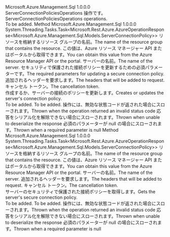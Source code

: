 <Type Name="IServerConnectionPoliciesOperations" FullName="Microsoft.Azure.Management.Sql.IServerConnectionPoliciesOperations">
  <TypeSignature Language="C#" Value="public interface IServerConnectionPoliciesOperations" />
  <TypeSignature Language="ILAsm" Value=".class public interface auto ansi abstract IServerConnectionPoliciesOperations" />
  <TypeSignature Language="DocId" Value="T:Microsoft.Azure.Management.Sql.IServerConnectionPoliciesOperations" />
  <TypeSignature Language="VB.NET" Value="Public Interface IServerConnectionPoliciesOperations" />
  <TypeSignature Language="F#" Value="type IServerConnectionPoliciesOperations = interface" />
  <AssemblyInfo>
    <AssemblyName>Microsoft.Azure.Management.Sql</AssemblyName>
    <AssemblyVersion>1.0.0.0</AssemblyVersion>
  </AssemblyInfo>
  <Interfaces />
  <Docs>
    <summary>
            <span data-ttu-id="eda7d-101">ServerConnectionPoliciesOperations 操作です。</span><span class="sxs-lookup"><span data-stu-id="eda7d-101">ServerConnectionPoliciesOperations operations.</span></span>
            </summary>
    <remarks>To be added.</remarks>
  </Docs>
  <Members>
    <Member MemberName="CreateOrUpdateWithHttpMessagesAsync">
      <MemberSignature Language="C#" Value="public System.Threading.Tasks.Task&lt;Microsoft.Rest.Azure.AzureOperationResponse&lt;Microsoft.Azure.Management.Sql.Models.ServerConnectionPolicy&gt;&gt; CreateOrUpdateWithHttpMessagesAsync (string resourceGroupName, string serverName, Microsoft.Azure.Management.Sql.Models.ServerConnectionPolicy parameters, System.Collections.Generic.Dictionary&lt;string,System.Collections.Generic.List&lt;string&gt;&gt; customHeaders = null, System.Threading.CancellationToken cancellationToken = null);" />
      <MemberSignature Language="ILAsm" Value=".method public hidebysig newslot virtual instance class System.Threading.Tasks.Task`1&lt;class Microsoft.Rest.Azure.AzureOperationResponse`1&lt;class Microsoft.Azure.Management.Sql.Models.ServerConnectionPolicy&gt;&gt; CreateOrUpdateWithHttpMessagesAsync(string resourceGroupName, string serverName, class Microsoft.Azure.Management.Sql.Models.ServerConnectionPolicy parameters, class System.Collections.Generic.Dictionary`2&lt;string, class System.Collections.Generic.List`1&lt;string&gt;&gt; customHeaders, valuetype System.Threading.CancellationToken cancellationToken) cil managed" />
      <MemberSignature Language="DocId" Value="M:Microsoft.Azure.Management.Sql.IServerConnectionPoliciesOperations.CreateOrUpdateWithHttpMessagesAsync(System.String,System.String,Microsoft.Azure.Management.Sql.Models.ServerConnectionPolicy,System.Collections.Generic.Dictionary{System.String,System.Collections.Generic.List{System.String}},System.Threading.CancellationToken)" />
      <MemberSignature Language="F#" Value="abstract member CreateOrUpdateWithHttpMessagesAsync : string * string * Microsoft.Azure.Management.Sql.Models.ServerConnectionPolicy * System.Collections.Generic.Dictionary&lt;string, System.Collections.Generic.List&lt;string&gt;&gt; * System.Threading.CancellationToken -&gt; System.Threading.Tasks.Task&lt;Microsoft.Rest.Azure.AzureOperationResponse&lt;Microsoft.Azure.Management.Sql.Models.ServerConnectionPolicy&gt;&gt;" Usage="iServerConnectionPoliciesOperations.CreateOrUpdateWithHttpMessagesAsync (resourceGroupName, serverName, parameters, customHeaders, cancellationToken)" />
      <MemberType>Method</MemberType>
      <AssemblyInfo>
        <AssemblyName>Microsoft.Azure.Management.Sql</AssemblyName>
        <AssemblyVersion>1.0.0.0</AssemblyVersion>
      </AssemblyInfo>
      <ReturnValue>
        <ReturnType>System.Threading.Tasks.Task&lt;Microsoft.Rest.Azure.AzureOperationResponse&lt;Microsoft.Azure.Management.Sql.Models.ServerConnectionPolicy&gt;&gt;</ReturnType>
      </ReturnValue>
      <Parameters>
        <Parameter Name="resourceGroupName" Type="System.String" />
        <Parameter Name="serverName" Type="System.String" />
        <Parameter Name="parameters" Type="Microsoft.Azure.Management.Sql.Models.ServerConnectionPolicy" />
        <Parameter Name="customHeaders" Type="System.Collections.Generic.Dictionary&lt;System.String,System.Collections.Generic.List&lt;System.String&gt;&gt;" />
        <Parameter Name="cancellationToken" Type="System.Threading.CancellationToken" />
      </Parameters>
      <Docs>
        <param name="resourceGroupName">
            <span data-ttu-id="eda7d-102">リソースを格納するリソース グループの名前。</span><span class="sxs-lookup"><span data-stu-id="eda7d-102">The name of the resource group that contains the resource.</span></span> <span data-ttu-id="eda7d-103">この値は、Azure リソース マネージャー API またはポータルから取得できます。</span><span class="sxs-lookup"><span data-stu-id="eda7d-103">You can obtain this value from the Azure Resource Manager API or the portal.</span></span>
            </param>
        <param name="serverName">
            <span data-ttu-id="eda7d-104">サーバーの名前。</span><span class="sxs-lookup"><span data-stu-id="eda7d-104">The name of the server.</span></span>
            </param>
        <param name="parameters">
            <span data-ttu-id="eda7d-105">セキュリティで保護された接続ポリシーを更新するための必須パラメーターです。</span><span class="sxs-lookup"><span data-stu-id="eda7d-105">The required parameters for updating a secure connection policy.</span></span>
            </param>
        <param name="customHeaders">
            <span data-ttu-id="eda7d-106">追加されるヘッダーを要求します。</span><span class="sxs-lookup"><span data-stu-id="eda7d-106">The headers that will be added to request.</span></span>
            </param>
        <param name="cancellationToken">
            <span data-ttu-id="eda7d-107">キャンセル トークン。</span><span class="sxs-lookup"><span data-stu-id="eda7d-107">The cancellation token.</span></span>
            </param>
        <summary>
            <span data-ttu-id="eda7d-108">作成するか、サーバーの接続のポリシーを更新します。</span><span class="sxs-lookup"><span data-stu-id="eda7d-108">Creates or updates the server's connection policy.</span></span>
            </summary>
        <returns>To be added.</returns>
        <remarks>To be added.</remarks>
        <exception cref="T:Microsoft.Rest.Azure.CloudException">
            <span data-ttu-id="eda7d-109">操作には、無効な状態コードが返された場合にスローされます。</span><span class="sxs-lookup"><span data-stu-id="eda7d-109">Thrown when the operation returned an invalid status code</span></span>
            </exception>
        <exception cref="T:Microsoft.Rest.SerializationException">
            <span data-ttu-id="eda7d-110">応答をシリアル化を解除できない場合にスローされます。</span><span class="sxs-lookup"><span data-stu-id="eda7d-110">Thrown when unable to deserialize the response</span></span>
            </exception>
        <exception cref="T:Microsoft.Rest.ValidationException">
            <span data-ttu-id="eda7d-111">必須のパラメーターが null の場合にスローされます。</span><span class="sxs-lookup"><span data-stu-id="eda7d-111">Thrown when a required parameter is null</span></span>
            </exception>
      </Docs>
    </Member>
    <Member MemberName="GetWithHttpMessagesAsync">
      <MemberSignature Language="C#" Value="public System.Threading.Tasks.Task&lt;Microsoft.Rest.Azure.AzureOperationResponse&lt;Microsoft.Azure.Management.Sql.Models.ServerConnectionPolicy&gt;&gt; GetWithHttpMessagesAsync (string resourceGroupName, string serverName, System.Collections.Generic.Dictionary&lt;string,System.Collections.Generic.List&lt;string&gt;&gt; customHeaders = null, System.Threading.CancellationToken cancellationToken = null);" />
      <MemberSignature Language="ILAsm" Value=".method public hidebysig newslot virtual instance class System.Threading.Tasks.Task`1&lt;class Microsoft.Rest.Azure.AzureOperationResponse`1&lt;class Microsoft.Azure.Management.Sql.Models.ServerConnectionPolicy&gt;&gt; GetWithHttpMessagesAsync(string resourceGroupName, string serverName, class System.Collections.Generic.Dictionary`2&lt;string, class System.Collections.Generic.List`1&lt;string&gt;&gt; customHeaders, valuetype System.Threading.CancellationToken cancellationToken) cil managed" />
      <MemberSignature Language="DocId" Value="M:Microsoft.Azure.Management.Sql.IServerConnectionPoliciesOperations.GetWithHttpMessagesAsync(System.String,System.String,System.Collections.Generic.Dictionary{System.String,System.Collections.Generic.List{System.String}},System.Threading.CancellationToken)" />
      <MemberSignature Language="F#" Value="abstract member GetWithHttpMessagesAsync : string * string * System.Collections.Generic.Dictionary&lt;string, System.Collections.Generic.List&lt;string&gt;&gt; * System.Threading.CancellationToken -&gt; System.Threading.Tasks.Task&lt;Microsoft.Rest.Azure.AzureOperationResponse&lt;Microsoft.Azure.Management.Sql.Models.ServerConnectionPolicy&gt;&gt;" Usage="iServerConnectionPoliciesOperations.GetWithHttpMessagesAsync (resourceGroupName, serverName, customHeaders, cancellationToken)" />
      <MemberType>Method</MemberType>
      <AssemblyInfo>
        <AssemblyName>Microsoft.Azure.Management.Sql</AssemblyName>
        <AssemblyVersion>1.0.0.0</AssemblyVersion>
      </AssemblyInfo>
      <ReturnValue>
        <ReturnType>System.Threading.Tasks.Task&lt;Microsoft.Rest.Azure.AzureOperationResponse&lt;Microsoft.Azure.Management.Sql.Models.ServerConnectionPolicy&gt;&gt;</ReturnType>
      </ReturnValue>
      <Parameters>
        <Parameter Name="resourceGroupName" Type="System.String" />
        <Parameter Name="serverName" Type="System.String" />
        <Parameter Name="customHeaders" Type="System.Collections.Generic.Dictionary&lt;System.String,System.Collections.Generic.List&lt;System.String&gt;&gt;" />
        <Parameter Name="cancellationToken" Type="System.Threading.CancellationToken" />
      </Parameters>
      <Docs>
        <param name="resourceGroupName">
            <span data-ttu-id="eda7d-112">リソースを格納するリソース グループの名前。</span><span class="sxs-lookup"><span data-stu-id="eda7d-112">The name of the resource group that contains the resource.</span></span> <span data-ttu-id="eda7d-113">この値は、Azure リソース マネージャー API またはポータルから取得できます。</span><span class="sxs-lookup"><span data-stu-id="eda7d-113">You can obtain this value from the Azure Resource Manager API or the portal.</span></span>
            </param>
        <param name="serverName">
            <span data-ttu-id="eda7d-114">サーバーの名前。</span><span class="sxs-lookup"><span data-stu-id="eda7d-114">The name of the server.</span></span>
            </param>
        <param name="customHeaders">
            <span data-ttu-id="eda7d-115">追加されるヘッダーを要求します。</span><span class="sxs-lookup"><span data-stu-id="eda7d-115">The headers that will be added to request.</span></span>
            </param>
        <param name="cancellationToken">
            <span data-ttu-id="eda7d-116">キャンセル トークン。</span><span class="sxs-lookup"><span data-stu-id="eda7d-116">The cancellation token.</span></span>
            </param>
        <summary>
            <span data-ttu-id="eda7d-117">サーバーのセキュリティで保護された接続ポリシーを取得します。</span><span class="sxs-lookup"><span data-stu-id="eda7d-117">Gets the server's secure connection policy.</span></span>
            </summary>
        <returns>To be added.</returns>
        <remarks>To be added.</remarks>
        <exception cref="T:Microsoft.Rest.Azure.CloudException">
            <span data-ttu-id="eda7d-118">操作には、無効な状態コードが返された場合にスローされます。</span><span class="sxs-lookup"><span data-stu-id="eda7d-118">Thrown when the operation returned an invalid status code</span></span>
            </exception>
        <exception cref="T:Microsoft.Rest.SerializationException">
            <span data-ttu-id="eda7d-119">応答をシリアル化を解除できない場合にスローされます。</span><span class="sxs-lookup"><span data-stu-id="eda7d-119">Thrown when unable to deserialize the response</span></span>
            </exception>
        <exception cref="T:Microsoft.Rest.ValidationException">
            <span data-ttu-id="eda7d-120">必須のパラメーターが null の場合にスローされます。</span><span class="sxs-lookup"><span data-stu-id="eda7d-120">Thrown when a required parameter is null</span></span>
            </exception>
      </Docs>
    </Member>
  </Members>
</Type>